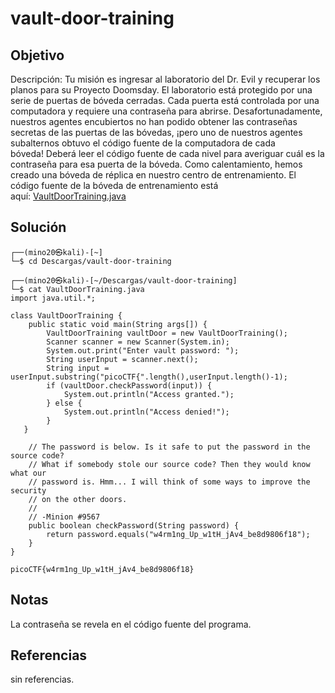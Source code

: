 # vault-door-training

## Objetivo 
Descripción:
Tu misión es ingresar al laboratorio del Dr. Evil y recuperar los planos para su Proyecto Doomsday. El laboratorio está protegido por una serie de puertas de bóveda cerradas. Cada puerta está controlada por una computadora y requiere una contraseña para abrirse. Desafortunadamente, nuestros agentes encubiertos no han podido obtener las contraseñas secretas de las puertas de las bóvedas, ¡pero uno de nuestros agentes subalternos obtuvo el código fuente de la computadora de cada bóveda! Deberá leer el código fuente de cada nivel para averiguar cuál es la contraseña para esa puerta de la bóveda. Como calentamiento, hemos creado una bóveda de réplica en nuestro centro de entrenamiento. El código fuente de la bóveda de entrenamiento está aquí: [VaultDoorTraining.java](https://jupiter.challenges.picoctf.org/static/a4a1ca9c54d8fac9404f9cbc50d9751a/VaultDoorTraining.java)

## Solución
``` shell
┌──(mino20㉿kali)-[~]
└─$ cd Descargas/vault-door-training 
                                                                                                   
┌──(mino20㉿kali)-[~/Descargas/vault-door-training]
└─$ cat VaultDoorTraining.java      
import java.util.*;

class VaultDoorTraining {
    public static void main(String args[]) {
        VaultDoorTraining vaultDoor = new VaultDoorTraining();
        Scanner scanner = new Scanner(System.in); 
        System.out.print("Enter vault password: ");
        String userInput = scanner.next();
        String input = userInput.substring("picoCTF{".length(),userInput.length()-1);
        if (vaultDoor.checkPassword(input)) {
            System.out.println("Access granted.");
        } else {
            System.out.println("Access denied!");
        }
   }

    // The password is below. Is it safe to put the password in the source code?
    // What if somebody stole our source code? Then they would know what our
    // password is. Hmm... I will think of some ways to improve the security
    // on the other doors.
    //
    // -Minion #9567
    public boolean checkPassword(String password) {
        return password.equals("w4rm1ng_Up_w1tH_jAv4_be8d9806f18");
    }
}

picoCTF{w4rm1ng_Up_w1tH_jAv4_be8d9806f18}
```

## Notas
La contraseña se revela en el código fuente del programa.

## Referencias
sin referencias.